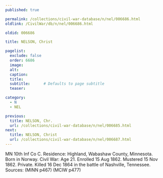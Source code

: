 ```yaml
---
published: true

permalink: /collections/civil-war-database/n/nel/006686.html
oldlink: /CivilWar/db/n/nel/006686.html

oldid: 006686

title: NELSON, Christ

pagelist:
  exclude: false
  order: 6686
  image: 
  alt:
  caption:
  title:
  subtitle:      # Defaults to page subtitle
  teaser:

category: 
  - N 
  - NEL

previous:
  title: NELSON, Chr.
  url: /collections/civil-war-database/n/nel/006685.html  
next:
  title: NELSON, Christ
  url: /collections/civil-war-database/n/nel/006687.html   
---
```

MN 10th Inf Co C. Residence: Highland, Wabashaw County, Minnesota. Born in Norway. Civil War: Age 21. Enrolled 15 Aug 1862. Mustered 15 Nov 1862. Private. Killed 16 Dec 1864 in the battle of Nashville, Tennessee. Sources: (MINN p467) (MCIW p477)
